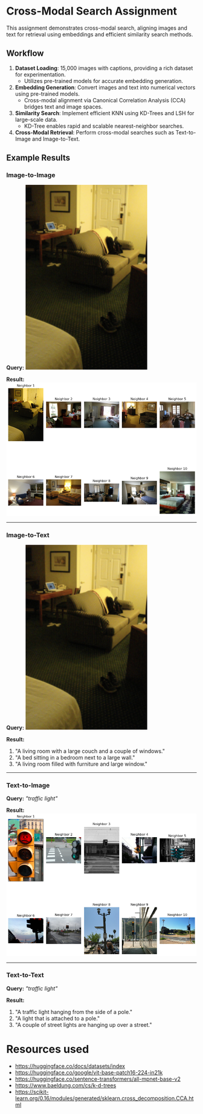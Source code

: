 # Cross-Modal Search Assignment

This assignment demonstrates cross-modal search, aligning images and text for retrieval using embeddings and efficient similarity search methods.

## Workflow
1. **Dataset Loading**: 15,000 images with captions, providing a rich dataset for experimentation.
   - Utilizes pre-trained models for accurate embedding generation.
2. **Embedding Generation**: Convert images and text into numerical vectors using pre-trained models.
   - Cross-modal alignment via Canonical Correlation Analysis (CCA) bridges text and image spaces.
3. **Similarity Search**: Implement efficient KNN using KD-Trees and LSH for large-scale data.
   - KD-Tree enables rapid and scalable nearest-neighbor searches.
4. **Cross-Modal Retrieval**: Perform cross-modal searches such as Text-to-Image and Image-to-Text.

## Example Results

### Image-to-Image
**Query:**
![Query Image: Red Sports Car](image_query.png)

**Result:**
![Top Matches for Image-to-Image](example_image_to_image.png)

---

### Image-to-Text
**Query:**
![Query Image: Living Room](image_query.png)

**Result:**
1. "A living room with a large couch and a couple of windows."
2. "A bed sitting in a bedroom next to a large wall."
3. "A living room filled with furniture and large window."

---

### Text-to-Image
**Query:** *"traffic light"*

**Result:**
![Top Matches for Text-to-Image](example_text_to_image.png)

---

### Text-to-Text
**Query:** *"traffic light"*

**Result:**
1. "A traffic light hanging from the side of a pole."
2. "A light that is attached to a pole."
3. "A couple of street lights are hanging up over a street."

# Resources used
- https://huggingface.co/docs/datasets/index
- https://huggingface.co/google/vit-base-patch16-224-in21k
- https://huggingface.co/sentence-transformers/all-mpnet-base-v2
- https://www.baeldung.com/cs/k-d-trees
- https://scikit-learn.org/0.16/modules/generated/sklearn.cross_decomposition.CCA.html
